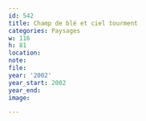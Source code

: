 ```yaml
---
id: 542
title: Champ de blé et ciel tourment
categories: Paysages
w: 116
h: 81
location:
note:
file:
year: '2002'
year_start: 2002
year_end:
image:

---
```

